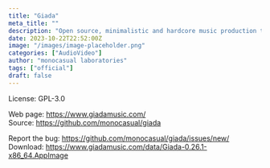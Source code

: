 ```yaml
---
title: "Giada"
meta_title: ""
description: "Open source, minimalistic and hardcore music production tool"
date: 2023-10-22T22:52:00Z
image: "/images/image-placeholder.png"
categories: ["AudioVideo"]
author: "monocasual laboratories"
tags: ["official"]
draft: false
---
```


License: GPL-3.0

Web page: https://www.giadamusic.com/  
Source: https://github.com/monocasual/giada

Report the bug: https://github.com/monocasual/giada/issues/new/  
Download: https://www.giadamusic.com/data/Giada-0.26.1-x86_64.AppImage
